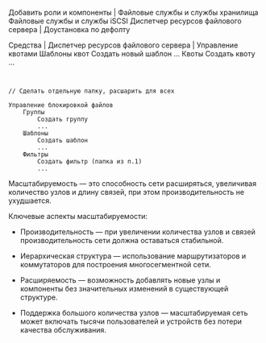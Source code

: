 Добавить роли и компоненты
|
Файловые службы и службы хранилища
    Файловые службы и службы iSCSI
        Диспетчер ресурсов файлового сервера
|
Доустановка по дефолту


Средства
|
Диспетчер ресурсов файлового сервера
|
Управление квотами
    Шаблоны квот
        Создать новый шаблон
        ...
    Квоты
        Создать квоту
        ...
```


// Сделать отдельную папку, расшарить для всех

Управление блокировкой файлов
    Группы
        Создать группу
        ...
    Шаблоны
        Создать шаблон
        ...
    Фильтры
        Создать фильтр (папка из п.1)
        ...
```


Масштабируемость — это способность сети расширяться, увеличивая количество узлов и длину связей, при этом производительность не ухудшается. 

Ключевые аспекты масштабируемости:

- Производительность — при увеличении количества узлов и связей производительность сети должна оставаться стабильной.

- Иерархическая структура — использование маршрутизаторов и коммутаторов для построения многосегментной сети.

- Расширяемость — возможность добавлять новые узлы и компоненты без значительных изменений в существующей структуре.

- Поддержка большого количества узлов — масштабируемая сеть может включать тысячи пользователей и устройств без потери качества обслуживания.
